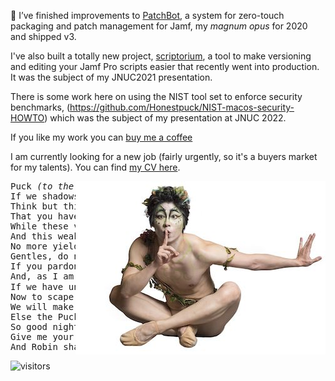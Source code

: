 🔭 I’ve finished improvements to [PatchBot](https://github.com/Honestpuck/PatchBot), a system for zero-touch packaging and patch management for Jamf, my _magnum opus_ for 2020 and shipped v3.

I've also built a totally new project, [scriptorium](https://github.com/Honestpuck/scriptorium), a tool to make versioning and editing your Jamf Pro scripts easier that recently went into production. It was the subject of my JNUC2021 presentation.

There is some work here on using the NIST tool set to enforce security benchmarks, (https://github.com/Honestpuck/NIST-macos-security-HOWTO) which was the subject of my presentation at JNUC 2022.

If you like my work you can [buy me a coffee](https://buymeacoffee.com/honestpuck)

I am currently looking for a new job (fairly urgently, so it's a buyers market for my talents). You can find [my CV here](https://github.com/Honestpuck/Honestpuck/blob/master/Tony%20Williams%202023.pdf).

<img align="right" src="https://github.com/Honestpuck/Honestpuck/blob/master/Puck.jpeg" width="400">

<pre>
Puck <em>(to the audience)</em> :
If we shadows have offended,
Think but this, and all is mended:
That you have but slumbered here
While these visions did appear.
And this weak and idle theme,
No more yielding but a dream,
Gentles, do not reprehend.
If you pardon, we will mend.
And, as I am an <b>honest Puck</b>✨,
If we have unearned luck
Now to scape the serpent's tongue
We will make amends ere long,
Else the Puck a liar call.
So good night unto you all.
Give me your hands if we be friends,
And Robin shall restore amends.
</pre>

![visitors](https://visitor-badge.glitch.me/badge?page_id=honestpuck.github.page.id)
<!--
**Honestpuck/Honestpuck** is a ✨ _special_ ✨ repository because its `README.md` (this file) appears on your GitHub profile.

Here are some ideas to get you started:

- 🔭 I’m currently working on ...
- 🌱 I’m currently learning ...
- 👯 I’m looking to collaborate on ...
- 🤔 I’m looking for help with ...
- 💬 Ask me about ...
- 📫 How to reach me: ...
- 😄 Pronouns: ...
- ⚡ Fun fact: ...
-->
